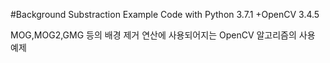 #Background Substraction Example Code with Python 3.7.1 +OpenCV 3.4.5 

MOG,MOG2,GMG 등의 배경 제거 연산에 사용되어지는 OpenCV 알고리즘의 사용 예제 